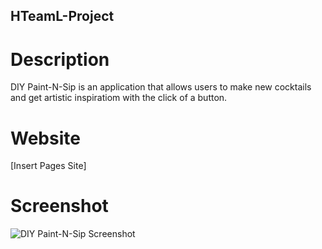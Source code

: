 ## HTeamL-Project

# Description
DIY Paint-N-Sip is an application that allows users to make new cocktails and get artistic inspiratiom with the click of a button.

# Website
[Insert Pages Site]

# Screenshot
![DIY Paint-N-Sip Screenshot](images/DIYPNS.png)
